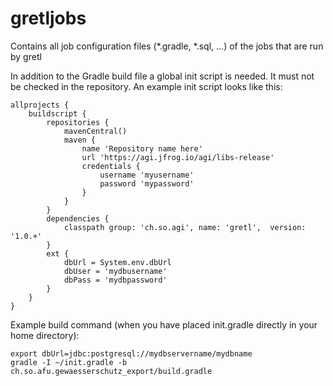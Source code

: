 # gretljobs
Contains all job configuration files (*.gradle, *.sql, ...) of the jobs that are run by gretl

In addition to the Gradle build file a global init script is needed. It must not be checked in the repository. An example init script looks like this:
```
allprojects {
    buildscript {
        repositories {
            mavenCentral()
            maven {
                name 'Repository name here'
                url 'https://agi.jfrog.io/agi/libs-release'
                credentials {
                    username 'myusername'
                    password 'mypassword'
                }
            }   
        }
        dependencies {
            classpath group: 'ch.so.agi', name: 'gretl',  version: '1.0.+'
        }
        ext {
            dbUrl = System.env.dbUrl
            dbUser = 'mydbusername'
            dbPass = 'mydbpassword'
        }
    }
}
```
Example build command (when you have placed init.gradle directly in your home directory):
```
export dbUrl=jdbc:postgresql://mydbservername/mydbname
gradle -I ~/init.gradle -b ch.so.afu.gewaesserschutz_export/build.gradle
```
